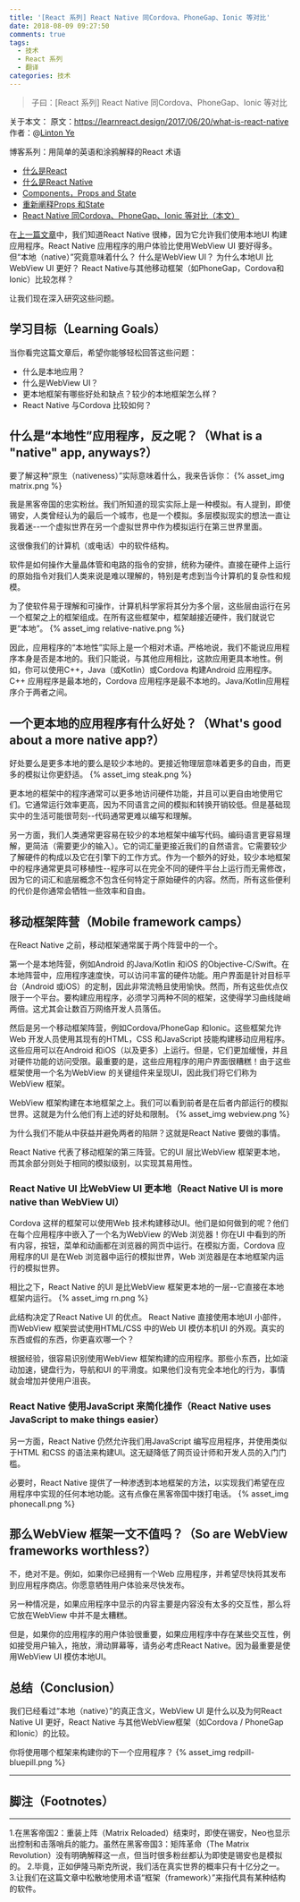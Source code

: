 ```yaml
---
title: '[React 系列] React Native 同Cordova、PhoneGap、Ionic 等对比'
date: 2018-08-09 09:27:50
comments: true
tags:
  - 技术
  - React 系列
  - 翻译
categories: 技术
---
```


> 子曰：[React 系列] React Native 同Cordova、PhoneGap、Ionic 等对比

关于本文：
原文：https://learnreact.design/2017/06/20/what-is-react-native
作者：@[Linton Ye](https://twitter.com/lintonye)

博客系列：用简单的英语和涂鸦解释的React 术语
* [什么是React](https://learnreact.design/2017/06/08/what-is-react/)
* [什么是React Native](https://learnreact.design/2017/06/20/what-is-react-native)
* [Components，Props and State](https://learnreact.design/2017/08/16/components-props-and-state)
* [重新阐释Props 和State](https://learnreact.design/2018/01/15/props-and-state-re-explained)
* [React Native 同Cordova、PhoneGap、Ionic 等对比（本文）](https://learnreact.design/2018/02/14/react-native-vs-cordova-phone-gap-ionic-etc)

在[上一篇文章](https://learnreact.design/2017/06/20/what-is-react-native)中，我们知道React Native 很棒，因为它允许我们使用本地UI 构建应用程序。React Native 应用程序的用户体验比使用WebView UI 要好得多。 但“本地（native）”究竟意味着什么？ 什么是WebView UI？ 为什么本地UI 比WebView UI 更好？ React Native与其他移动框架（如PhoneGap，Cordova和Ionic）比较怎样？

让我们现在深入研究这些问题。

## 学习目标（Learning Goals）
当你看完这篇文章后，希望你能够轻松回答这些问题：

* 什么是本地应用？
* 什么是WebView UI？
* 更本地框架有哪些好处和缺点？较少的本地框架怎么样？
* React Native 与Cordova 比较如何？

<!--more-->

## 什么是“本地性”应用程序，反之呢？（What is a "native" app, anyways?）
要了解这种“原生（nativeness）”实际意味着什么，我来告诉你：
{% asset_img matrix.png %}

我是黑客帝国的忠实粉丝。我们所知道的现实实际上是一种模拟。有人提到，即使锡安，人类曾经认为的最后一个城市，也是一个模拟。多层模拟现实的想法一直让我着迷--一个虚拟世界在另一个虚拟世界中作为模拟运行在第三世界里面。

这很像我们的计算机（或电话）中的软件结构。

软件是如何操作大量晶体管和电路的指令的安排，统称为硬件。直接在硬件上运行的原始指令对我们人类来说是难以理解的，特别是考虑到当今计算机的复杂性和规模。

为了使软件易于理解和可操作，计算机科学家将其分为多个层，这些层由运行在另一个框架之上的框架组成。在所有这些框架中，框架越接近硬件，我们就说它更“本地”。
{% asset_img relative-native.png %}

因此，应用程序的“本地性”实际上是一个相对术语。严格地说，我们不能说应用程序本身是否是本地的。我们只能说，与其他应用相比，这款应用更具本地性。例如，你可以使用C++，Java（或Kotlin）或Cordova 构建Android 应用程序。C++ 应用程序是最本地的，Cordova 应用程序是最不本地的。Java/Kotlin应用程序介于两者之间。

## 一个更本地的应用程序有什么好处？（What's good about a more native app?）
好处要么是更多本地的要么是较少本地的。更接近物理层意味着更多的自由，而更多的模拟让你更舒适。
{% asset_img steak.png %}

更本地的框架中的程序通常可以更多地访问硬件功能，并且可以更自由地使用它们。它通常运行效率更高，因为不同语言之间的模拟和转换开销较低。但是基础现实中的生活可能很苛刻--代码通常更难以编写和理解。

另一方面，我们人类通常更容易在较少的本地框架中编写代码。编码语言更容易理解，更简洁（需要更少的输入）。它的词汇量更接近我们的自然语言。它需要较少了解硬件的构成以及它在引擎下的工作方式。作为一个额外的好处，较少本地框架中的程序通常更具可移植性--程序可以在完全不同的硬件平台上运行而无需修改，因为它的词汇和底层概念不包含任何特定于原始硬件的内容。然而，所有这些便利的代价是你通常会牺牲一些效率和自由。

## 移动框架阵营（Mobile framework camps）
在React Native 之前，移动框架通常属于两个阵营中的一个。

第一个是本地阵营，例如Android 的Java/Kotlin 和iOS 的Objective-C/Swift。在本地阵营中，应用程序速度快，可以访问丰富的硬件功能。用户界面是针对目标平台（Android 或iOS）的定制，因此非常流畅且使用愉快。然而，所有这些优点仅限于一个平台。要构建应用程序，必须学习两种不同的框架，这使得学习曲线陡峭两倍。这尤其会让数百万网络开发人员落伍。

然后是另一个移动框架阵营，例如Cordova/PhoneGap 和Ionic。这些框架允许Web 开发人员使用其现有的HTML，CSS 和JavaScript 技能构建移动应用程序。这些应用可以在Android 和iOS（以及更多）上运行。但是，它们更加缓慢，并且对硬件功能的访问受限。最重要的是，这些应用程序的用户界面很糟糕！由于这些框架使用一个名为WebView 的关键组件来呈现UI，因此我们将它们称为WebView 框架。

WebView 框架构建在本地框架之上。我们可以看到前者是在后者内部运行的模拟世界。这就是为什么他们有上述的好处和限制。
{% asset_img webview.png %}

为什么我们不能从中获益并避免两者的陷阱？这就是React Native 要做的事情。

React Native 代表了移动框架的第三阵营。它的UI 层比WebView 框架更本地，而其余部分则处于相同的模拟级别，以实现其易用性。

### React Native UI 比WebView UI 更本地（React Native UI is more native than WebView UI）
Cordova 这样的框架可以使用Web 技术构建移动UI。他们是如何做到的呢？他们在每个应用程序中嵌入了一个名为WebView 的Web 浏览器！你在UI 中看到的所有内容，按钮，菜单和动画都在浏览器的网页中运行。在模拟方面，Cordova 应用程序的UI 是在Web 浏览器中运行的模拟世界，Web 浏览器是在本地框架内运行的模拟世界。

相比之下，React Native 的UI 是比WebView 框架更本地的一层--它直接在本地框架内运行。
{% asset_img rn.png %}

此结构决定了React Native UI 的优点。 React Native 直接使用本地UI 小部件，而WebView 框架尝试使用HTML/CSS 中的Web UI 模仿本机UI 的外观。真实的东西或假的东西，你更喜欢哪一个？

根据经验，很容易识别使用WebView 框架构建的应用程序。那些小东西，比如滚动加速，键盘行为，导航和UI 的平滑度。如果他们没有完全本地化的行为，事情就会增加并使用户沮丧。

### React Native 使用JavaScript 来简化操作（React Native uses JavaScript to make things easier）
另一方面，React Native 仍然允许我们用JavaScript 编写应用程序，并使用类似于HTML 和CSS 的语法来构建UI。这无疑降低了网页设计师和开发人员的入门门槛。

必要时，React Native 提供了一种渗透到本地框架的方法，以实现我们希望在应用程序中实现的任何本地功能。这有点像在黑客帝国中拨打电话。
{% asset_img phonecall.png %}

## 那么WebView 框架一文不值吗？（So are WebView frameworks worthless?）
不，绝对不是。例如，如果你已经拥有一个Web 应用程序，并希望尽快将其发布到应用程序商店。你愿意牺牲用户体验来尽快发布。

另一种情况是，如果应用程序中显示的内容主要是内容没有太多的交互性，那么将它放在WebView 中并不是太糟糕。

但是，如果你的应用程序的用户体验很重要，如果应用程序中存在某些交互性，例如接受用户输入，拖放，滑动屏幕等，请务必考虑React Native。因为最重要是使用WebView UI 模仿本地UI。

## 总结（Conclusion）
我们已经看过“本地（native）”的真正含义，WebView UI 是什么以及为何React Native UI 更好，React Native 与其他WebView框架（如Cordova / PhoneGap和Ionic）的比较。

你将使用哪个框架来构建你的下一个应用程序？
{% asset_img redpill-bluepill.png %}

---
## 脚注（Footnotes）
---
1.在黑客帝国2：重装上阵（Matrix Reloaded）结束时，即使在锡安，Neo也显示出控制和击落哨兵的能力。虽然在黑客帝国3：矩阵革命（The Matrix Revolution）没有明确解释这一点，但当时很多粉丝都认为即使是锡安也是模拟的。
2.毕竟，正如伊隆马斯克所说，我们活在真实世界的概率只有十亿分之一。
3.让我们在这篇文章中松散地使用术语“框架（framework）”来指代具有某种结构的软件。
